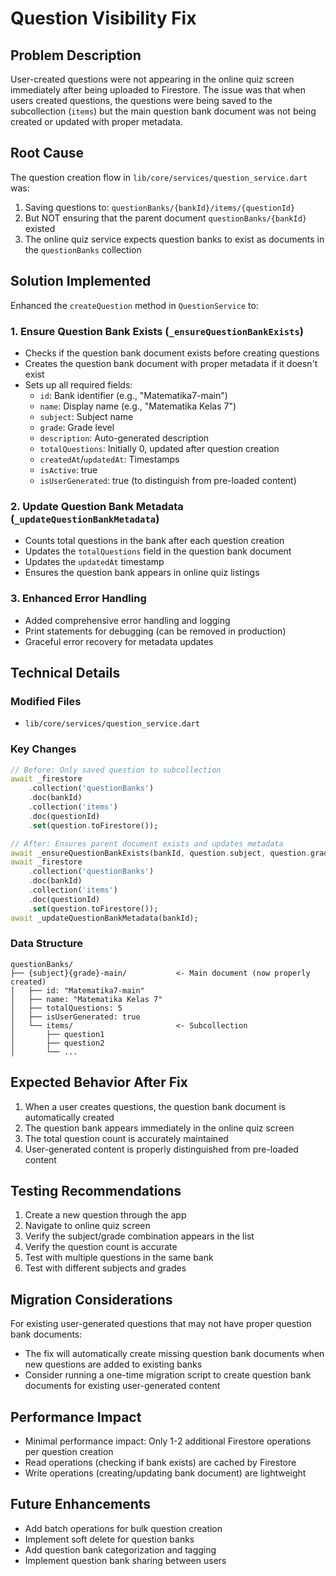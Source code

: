 # Question Visibility Fix

## Problem Description

User-created questions were not appearing in the online quiz screen immediately after being uploaded to Firestore. The issue was that when users created questions, the questions were being saved to the subcollection (`items`) but the main question bank document was not being created or updated with proper metadata.

## Root Cause

The question creation flow in `lib/core/services/question_service.dart` was:

1. Saving questions to: `questionBanks/{bankId}/items/{questionId}`
2. But NOT ensuring that the parent document `questionBanks/{bankId}` existed
3. The online quiz service expects question banks to exist as documents in the `questionBanks` collection

## Solution Implemented

Enhanced the `createQuestion` method in `QuestionService` to:

### 1. Ensure Question Bank Exists (`_ensureQuestionBankExists`)

- Checks if the question bank document exists before creating questions
- Creates the question bank document with proper metadata if it doesn't exist
- Sets up all required fields:
  - `id`: Bank identifier (e.g., "Matematika7-main")
  - `name`: Display name (e.g., "Matematika Kelas 7")
  - `subject`: Subject name
  - `grade`: Grade level
  - `description`: Auto-generated description
  - `totalQuestions`: Initially 0, updated after question creation
  - `createdAt`/`updatedAt`: Timestamps
  - `isActive`: true
  - `isUserGenerated`: true (to distinguish from pre-loaded content)

### 2. Update Question Bank Metadata (`_updateQuestionBankMetadata`)

- Counts total questions in the bank after each question creation
- Updates the `totalQuestions` field in the question bank document
- Updates the `updatedAt` timestamp
- Ensures the question bank appears in online quiz listings

### 3. Enhanced Error Handling

- Added comprehensive error handling and logging
- Print statements for debugging (can be removed in production)
- Graceful error recovery for metadata updates

## Technical Details

### Modified Files

- `lib/core/services/question_service.dart`

### Key Changes

```dart
// Before: Only saved question to subcollection
await _firestore
    .collection('questionBanks')
    .doc(bankId)
    .collection('items')
    .doc(questionId)
    .set(question.toFirestore());

// After: Ensures parent document exists and updates metadata
await _ensureQuestionBankExists(bankId, question.subject, question.grade);
await _firestore
    .collection('questionBanks')
    .doc(bankId)
    .collection('items')
    .doc(questionId)
    .set(question.toFirestore());
await _updateQuestionBankMetadata(bankId);
```

### Data Structure

```
questionBanks/
├── {subject}{grade}-main/           <- Main document (now properly created)
│   ├── id: "Matematika7-main"
│   ├── name: "Matematika Kelas 7"
│   ├── totalQuestions: 5
│   ├── isUserGenerated: true
│   └── items/                       <- Subcollection
│       ├── question1
│       ├── question2
│       └── ...
```

## Expected Behavior After Fix

1. When a user creates questions, the question bank document is automatically created
2. The question bank appears immediately in the online quiz screen
3. The total question count is accurately maintained
4. User-generated content is properly distinguished from pre-loaded content

## Testing Recommendations

1. Create a new question through the app
2. Navigate to online quiz screen
3. Verify the subject/grade combination appears in the list
4. Verify the question count is accurate
5. Test with multiple questions in the same bank
6. Test with different subjects and grades

## Migration Considerations

For existing user-generated questions that may not have proper question bank documents:

- The fix will automatically create missing question bank documents when new questions are added to existing banks
- Consider running a one-time migration script to create question bank documents for existing user-generated content

## Performance Impact

- Minimal performance impact: Only 1-2 additional Firestore operations per question creation
- Read operations (checking if bank exists) are cached by Firestore
- Write operations (creating/updating bank document) are lightweight

## Future Enhancements

- Add batch operations for bulk question creation
- Implement soft delete for question banks
- Add question bank categorization and tagging
- Implement question bank sharing between users
